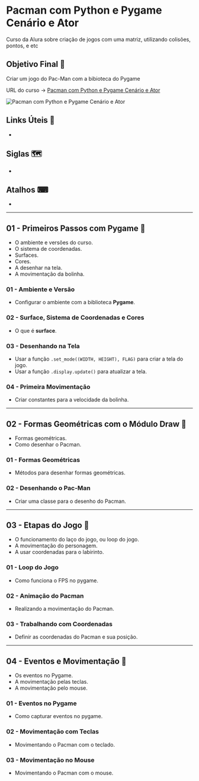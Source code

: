 # Pacman com Python e Pygame Cenário e Ator

Curso da Alura sobre criação de jogos com uma matriz, utilizando colisões, pontos, e etc

## Objetivo Final &#x1F3AF;

Criar um jogo do Pac-Man com a bibioteca do Pygame

URL do curso -> [Pacman com Python e Pygame Cenário e Ator](https://cursos.alura.com.br/course/python-pygame-pacman-cenario-ator)

![Pacman com Python e Pygame Cenário e Ator](https://www.alura.com.br/assets/api/share/curso-python-pygame-pacman-cenario-ator.png)

## Links Úteis &#x1F517;
*

## Siglas &#x1F5FA;
*

## Atalhos &#x2328;
*

***

## 01 - Primeiros Passos com Pygame &#x1F516;
* O ambiente e versões do curso.
* O sistema de coordenadas.
* Surfaces.
* Cores.
* A desenhar na tela.
* A movimentação da bolinha.

### 01 - Ambiente e Versão
* Configurar o ambiente com a biblioteca **Pygame**.

### 02 - Surface, Sistema de Coordenadas e Cores
* O que é **surface**.

### 03 - Desenhando na Tela
* Usar a função `.set_mode((WIDTH, HEIGHT), FLAG)` para criar a tela do jogo.
* Usar a função `.display.update()` para atualizar a tela.

### 04 - Primeira Movimentação
* Criar constantes para a velocidade da bolinha.

***

## 02 - Formas Geométricas com o Módulo Draw &#x1F516;
* Formas geométricas.
* Como desenhar o Pacman.

### 01 - Formas Geométricas
* Métodos para desenhar formas geométricas.

### 02 - Desenhando o Pac-Man
* Criar uma classe para o desenho do Pacman.

***

## 03 - Etapas do Jogo &#x1F516;
* O funcionamento do laço do jogo, ou loop do jogo.
* A movimentação do personagem.
* A usar coordenadas para o labirinto.

### 01 - Loop do Jogo
* Como funciona o FPS no pygame.

### 02 - Animação do Pacman
* Realizando a movimentação do Pacman.

### 03 - Trabalhando com Coordenadas
* Definir as coordenadas do Pacman e sua posição.

***

## 04 - Eventos e Movimentação &#x1F516;
* Os eventos no Pygame.
* A movimentação pelas teclas.
* A movimentação pelo mouse.

### 01 - Eventos no Pygame
* Como capturar eventos no pygame.

### 02 - Movimentação com Teclas
* Movimentando o Pacman com o teclado.

### 03 - Movimentação no Mouse
* Movimentando o Pacman com o mouse.
